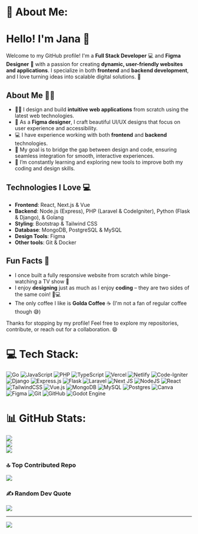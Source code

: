 # 💫 About Me:
# Hello! I'm Jana 👋

Welcome to my GitHub profile! I'm a **Full Stack Developer** 💻 and **Figma Designer** 🎨 with a passion for creating **dynamic, user-friendly websites and applications**. I specialize in both **frontend** and **backend development**, and I love turning ideas into scalable digital solutions. 🚀

## About Me 🧑‍💻
- 👩‍💻 I design and build **intuitive web applications** from scratch using the latest web technologies.
- 🎨 As a **Figma designer**, I craft beautiful UI/UX designs that focus on user experience and accessibility.
- 💻 I have experience working with both **frontend** and **backend** technologies.
- 🚀 My goal is to bridge the gap between design and code, ensuring seamless integration for smooth, interactive experiences.
- 🌱 I’m constantly learning and exploring new tools to improve both my coding and design skills.

## Technologies I Love 💻
- **Frontend**: React, Next.js & Vue
- **Backend**: Node.js (Express), PHP (Laravel & CodeIgniter), Python (Flask & Django), & Golang
- **Styling**: Bootstrap & Tailwind CSS
- **Database**: MongoDB, PostgreSQL & MySQL
- **Design Tools**: Figma
- **Other tools**: Git & Docker

## Fun Facts 🎉
- I once built a fully responsive website from scratch while binge-watching a TV show 🍿
- I enjoy **designing** just as much as I enjoy **coding** – they are two sides of the same coin! 🎨💻
- The only coffee I like is **Golda Coffee** ☕ (I'm not a fan of regular coffee though 😅)

Thanks for stopping by my profile! Feel free to explore my repositories, contribute, or reach out for a collaboration. 😄

# 💻 Tech Stack:
![Go](https://img.shields.io/badge/go-%2300ADD8.svg?style=for-the-badge&logo=go&logoColor=white) ![JavaScript](https://img.shields.io/badge/javascript-%23323330.svg?style=for-the-badge&logo=javascript&logoColor=%23F7DF1E) ![PHP](https://img.shields.io/badge/php-%23777BB4.svg?style=for-the-badge&logo=php&logoColor=white) ![TypeScript](https://img.shields.io/badge/typescript-%23007ACC.svg?style=for-the-badge&logo=typescript&logoColor=white) ![Vercel](https://img.shields.io/badge/vercel-%23000000.svg?style=for-the-badge&logo=vercel&logoColor=white) ![Netlify](https://img.shields.io/badge/netlify-%23000000.svg?style=for-the-badge&logo=netlify&logoColor=#00C7B7) ![Code-Igniter](https://img.shields.io/badge/CodeIgniter-%23EF4223.svg?style=for-the-badge&logo=codeIgniter&logoColor=white) ![Django](https://img.shields.io/badge/django-%23092E20.svg?style=for-the-badge&logo=django&logoColor=white) ![Express.js](https://img.shields.io/badge/express.js-%23404d59.svg?style=for-the-badge&logo=express&logoColor=%2361DAFB) ![Flask](https://img.shields.io/badge/flask-%23000.svg?style=for-the-badge&logo=flask&logoColor=white) ![Laravel](https://img.shields.io/badge/laravel-%23FF2D20.svg?style=for-the-badge&logo=laravel&logoColor=white) ![Next JS](https://img.shields.io/badge/Next-black?style=for-the-badge&logo=next.js&logoColor=white) ![NodeJS](https://img.shields.io/badge/node.js-6DA55F?style=for-the-badge&logo=node.js&logoColor=white) ![React](https://img.shields.io/badge/react-%2320232a.svg?style=for-the-badge&logo=react&logoColor=%2361DAFB) ![TailwindCSS](https://img.shields.io/badge/tailwindcss-%2338B2AC.svg?style=for-the-badge&logo=tailwind-css&logoColor=white) ![Vue.js](https://img.shields.io/badge/vue.js-%2335495e.svg?style=for-the-badge&logo=vuedotjs&logoColor=%234FC08D) ![MongoDB](https://img.shields.io/badge/MongoDB-%234ea94b.svg?style=for-the-badge&logo=mongodb&logoColor=white) ![MySQL](https://img.shields.io/badge/mysql-4479A1.svg?style=for-the-badge&logo=mysql&logoColor=white) ![Postgres](https://img.shields.io/badge/postgres-%23316192.svg?style=for-the-badge&logo=postgresql&logoColor=white) ![Canva](https://img.shields.io/badge/Canva-%2300C4CC.svg?style=for-the-badge&logo=Canva&logoColor=white) ![Figma](https://img.shields.io/badge/figma-%23F24E1E.svg?style=for-the-badge&logo=figma&logoColor=white) ![Git](https://img.shields.io/badge/git-%23F05033.svg?style=for-the-badge&logo=git&logoColor=white) ![GitHub](https://img.shields.io/badge/github-%23121011.svg?style=for-the-badge&logo=github&logoColor=white) ![Godot Engine](https://img.shields.io/badge/GODOT-%23FFFFFF.svg?style=for-the-badge&logo=godot-engine)
# 📊 GitHub Stats:
![](https://github-readme-stats.vercel.app/api?username=jasen-devvv&theme=codeSTACKr&hide_border=false&include_all_commits=false&count_private=false)<br/>
![](https://github-readme-streak-stats.herokuapp.com/?user=jasen-devvv&theme=codeSTACKr&hide_border=false)<br/>
![](https://github-readme-stats.vercel.app/api/top-langs/?username=jasen-devvv&theme=codeSTACKr&hide_border=false&include_all_commits=false&count_private=false&layout=compact)

### 🔝 Top Contributed Repo
![](https://github-contributor-stats.vercel.app/api?username=jasen-devvv&limit=5&theme=codeSTACKr&combine_all_yearly_contributions=true)

### ✍️ Random Dev Quote
![](https://quotes-github-readme.vercel.app/api?type=horizontal&theme=dark)

---
[![](https://visitcount.itsvg.in/api?id=jasen-devvv&icon=0&color=0)](https://visitcount.itsvg.in)

<!-- Proudly created with GPRM ( https://gprm.itsvg.in ) -->
